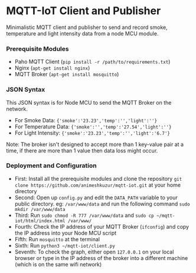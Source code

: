 # MQTT-IoT Client and Publisher
Minimalistic MQTT client and publisher to send and record smoke, temperature and light intensity data from a node MCU module.

### Prerequisite Modules
* Paho MQTT Client (`pip install -r /path/to/requirements.txt`)
* Nginx (`apt-get install nginx`)
* MQTT Broker (`apt-get install mosquitto`)

### JSON Syntax
This JSON syntax is for Node MCU to send the MQTT Broker on the network.
* For Smoke Data: `{'smoke':'23.23','temp':'','light':''}`
* For Temperature Data: `{'smoke':'','temp':'27.54','light':''}`
* For Light Intensity: `{'smoke':'23.23','temp':'','light':'6.7'}`

Note: The broker isn't designed to accept more than 1 key-value pair at a time, if there are more than 1 value then data loss might occur.

### Deployment and Configuration
* First: Install all the prerequisite modules and clone the repository `git clone https://github.com/animeshkuzur/mqtt-iot.git` at your home directory
* Second: Open up `config.py` and edit the `DATA_PATH` variable to your public directory. eg: `/var/www/data` and run the following command `sudo mkdir /var/www/data`
* Third: Run `sudo chmod -R 777 /var/www/data` and `sudo cp ~/mqtt-iot/html/index.html /var/www/`
* Fourth: Check the IP address of your MQTT Broker (`ifconfig`) and copy the IP address into your Node MCU script
* Fifth: Run `mosquitto` at the terminal
* Sixth: Run `python3 ~/mqtt-iot/client.py`
* Seventh: To check the graph, either open `127.0.0.1` on your local browser or type in the IP address of the broker into a different machine (which is on the same wifi network)
